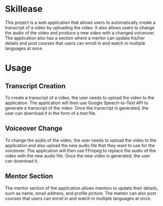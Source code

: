 
# Skillease

This project is a web application that allows users to automatically create a transcript of a video by uploading the video. It also allows users to change the audio of the video and produce a new video with a changed voiceover. The application also has a section where a mentor can update his/her details and post courses that users can enroll in and watch in multiple languages at once.

# Usage

## Transcript Creation
To create a transcript of a video, the user needs to upload the video to the application. The application will then use Google Speech-to-Text API to generate a transcript of the video. Once the transcript is generated, the user can download it in the form of a text file.

## Voiceover Change
To change the audio of the video, the user needs to upload the video to the application and also upload the new audio file that they want to use for the voiceover. The application will then use FFmpeg to replace the audio of the video with the new audio file. Once the new video is generated, the user can download it.

## Mentor Section
The mentor section of the application allows mentors to update their details, such as name, email address, and profile picture. The mentor can also post courses that users can enroll in and watch in multiple languages at once.
